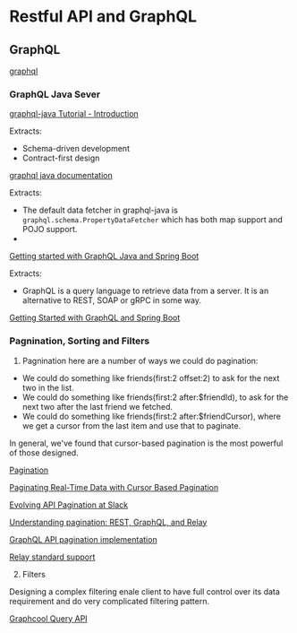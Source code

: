 # Restful API and GraphQL

## GraphQL

[graphql](https://graphql.org/learn/)

### GraphQL Java Sever

[graphql-java Tutorial - Introduction](https://www.howtographql.com/graphql-java/0-introduction/)

Extracts:
- Schema-driven development
- Contract-first design


[graphql java documentation](https://www.graphql-java.com/documentation/v12/)

Extracts:
- The default data fetcher in graphql-java is `graphql.schema.PropertyDataFetcher` which has both map support and POJO support.
- 






[Getting started with GraphQL Java and Spring Boot](https://www.graphql-java.com/tutorials/getting-started-with-spring-boot/)

Extracts:
- GraphQL is a query language to retrieve data from a server. It is an alternative to REST, SOAP or gRPC in some way.


[Getting Started with GraphQL and Spring Boot](https://www.baeldung.com/spring-graphql)



### Pagnination, Sorting and Filters

1. Pagnination
here are a number of ways we could do pagination:

- We could do something like friends(first:2 offset:2) to ask for the next two in the list.
- We could do something like friends(first:2 after:$friendId), to ask for the next two after the last friend we fetched.
- We could do something like friends(first:2 after:$friendCursor), where we get a cursor from the last item and use that to paginate.

In general, we've found that cursor-based pagination is the most powerful of those designed. 


[Pagination](https://graphql.github.io/learn/pagination/)

[Paginating Real-Time Data with Cursor Based Pagination](https://www.sitepoint.com/paginating-real-time-data-cursor-based-pagination/)

[Evolving API Pagination at Slack](https://slack.engineering/evolving-api-pagination-at-slack-1c1f644f8e12)

[Understanding pagination: REST, GraphQL, and Relay](https://blog.apollographql.com/understanding-pagination-rest-graphql-and-relay-b10f835549e7)

[GraphQL API pagination implementation](https://medium.com/workflowgen/graphql-api-pagination-implementation-88dba6a061af)

[Relay standard support](https://academy.jahia.com/documentation/developer/dx/7.2/headless-development-with-dx/using-graphql-to-perform-queries#relaystandardsupport)

2. Filters

Designing a complex filtering enale client to have full control over its data requirement and do very complicated filtering pattern.


[Graphcool Query API
](https://www.graph.cool/docs/reference/graphql-api/query-api-nia9nushae#filtering-by-field)